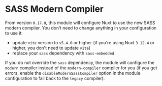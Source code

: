 # SASS Modern Compiler

From version `0.17.0`, this module will configure Nuxt to use the new SASS modern compiler. You don't need to change anything in your configuration to use it:
- update `vite` version to `v5.4.0` or higher (if you're using Nuxt `3.12.4` or higher, you don't need to update `vite`)
- replace your `sass` dependency with `sass-embedded`

If you do not override the `sass` dependency, the module will configure the `modern` compiler instead of the `modern-compiler` compiler for you (if you get errors, enable the `disableModernSassCompiler` option in the module configuration to fall back to the `legacy` compiler).
